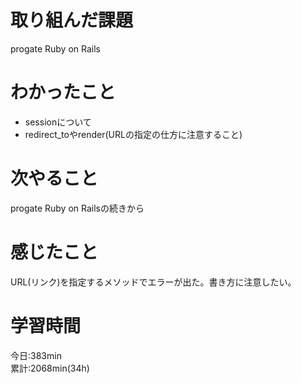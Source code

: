 # 取り組んだ課題  
progate Ruby on Rails  
# わかったこと   
 - sessionについて
 - redirect_toやrender(URLの指定の仕方に注意すること)  
# 次やること
progate Ruby on Railsの続きから
# 感じたこと
URL(リンク)を指定するメソッドでエラーが出た。書き方に注意したい。     
# 学習時間  
今日:383min  
累計:2068min(34h) 
